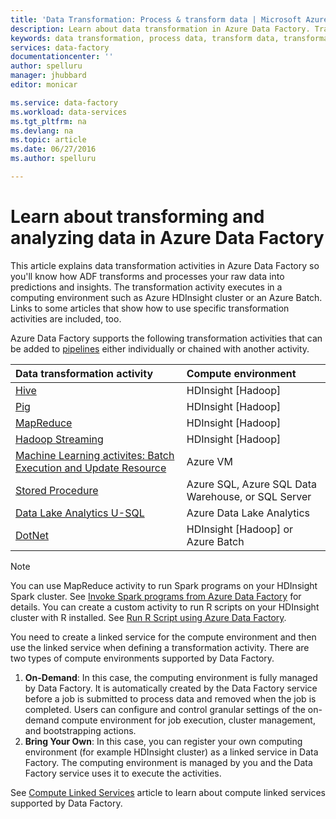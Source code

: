 ```yaml
---
title: 'Data Transformation: Process & transform data | Microsoft Azure'
description: Learn about data transformation in Azure Data Factory. Transform and process data in Azure HDInsight cluster or an Azure Batch.
keywords: data transformation, process data, transform data, transformation activity
services: data-factory
documentationcenter: ''
author: spelluru
manager: jhubbard
editor: monicar

ms.service: data-factory
ms.workload: data-services
ms.tgt_pltfrm: na
ms.devlang: na
ms.topic: article
ms.date: 06/27/2016
ms.author: spelluru

---
```

# Learn about transforming and analyzing data in Azure Data Factory
This article explains data transformation activities in Azure Data Factory so you'll know how ADF transforms and processes your raw data into predictions and insights. The transformation activity executes in a computing environment such as Azure HDInsight cluster or an Azure Batch. Links to some articles that show how to use specific transformation activities are included, too.

Azure Data Factory supports the following transformation activities that can be added to [pipelines](data-factory-create-pipelines.md) either individually or chained with another activity.

| Data transformation activity | Compute environment  |
|:--- |:--- |
| [Hive](data-factory-hive-activity.md) |HDInsight [Hadoop]  |
| [Pig](data-factory-pig-activity.md) |HDInsight [Hadoop]   |
| [MapReduce](data-factory-map-reduce.md) |HDInsight [Hadoop]   |
| [Hadoop Streaming](data-factory-hadoop-streaming-activity.md) |HDInsight [Hadoop] |
| [Machine Learning activites: Batch Execution and Update Resource](data-factory-azure-ml-batch-execution-activity.md) |Azure VM  |
| [Stored Procedure](data-factory-stored-proc-activity.md) |Azure SQL, Azure SQL Data Warehouse, or SQL Server | |
| [Data Lake Analytics U-SQL](data-factory-usql-activity.md) |Azure Data Lake Analytics  |
| [DotNet](data-factory-use-custom-activities.md) |HDInsight [Hadoop] or Azure Batch |

> [!NOTE]
> You can use MapReduce activity to run Spark programs on your HDInsight Spark cluster. See [Invoke Spark programs from Azure Data Factory](data-factory-spark.md) for details.
> You can create a custom activity to run R scripts on your HDInsight cluster with R installed. See [Run R Script using Azure Data Factory](https://github.com/Azure/Azure-DataFactory/tree/master/Samples/RunRScriptUsingADFSample). 
> 
> 

You need to create a linked service for the compute environment and then use the linked service when defining a transformation activity. There are two types of compute environments supported by Data Factory. 

1. **On-Demand**:  In this case, the computing environment is fully managed by Data Factory. It is automatically created by the Data Factory service before a job is submitted to process data and removed when the job is completed. Users can configure and control granular settings of the on-demand compute environment for job execution, cluster management, and bootstrapping actions. 
2. **Bring Your Own**: In this case, you can register your own computing environment (for example HDInsight cluster) as a linked service in Data Factory. The computing environment is managed by you and the Data Factory service uses it to execute the activities. 

See [Compute Linked Services](data-factory-compute-linked-services.md) article to learn about compute linked services supported by Data Factory. 

